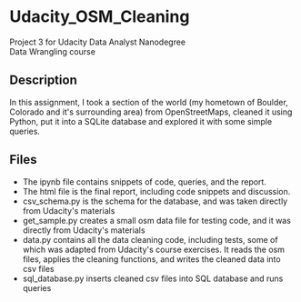 # Udacity_OSM_Cleaning
Project 3 for Udacity Data Analyst Nanodegree  
Data Wrangling course

## Description
In this assignment, I took a section of the world (my hometown of Boulder, Colorado and 
it's surrounding area) from OpenStreetMaps, cleaned it using Python, put it into a SQLite 
database and explored it with some simple queries.

## Files
- The ipynb file contains snippets of code, queries, and the report.  
- The html file is the final report, including code snippets and discussion.  
- csv_schema.py is the schema for the database, and was taken directly from Udacity's 
materials 
- get_sample.py creates a small osm data file for testing code, and it was directly
from Udacity's materials
- data.py contains all the data cleaning code, including tests, some of which was adapted
from Udacity's course exercises. It reads the osm files, applies the cleaning functions,
and writes the cleaned data into csv files
- sql_database.py inserts cleaned csv files into SQL database and runs queries
